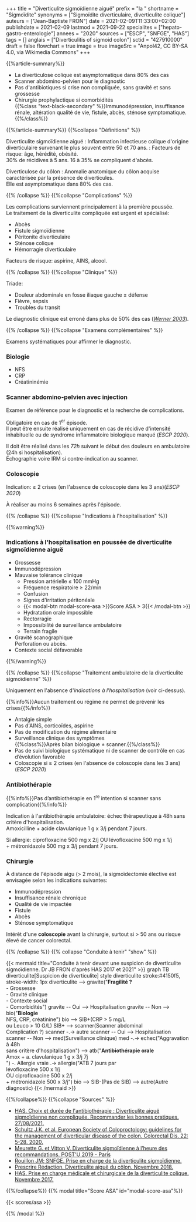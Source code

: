 +++
title = "Diverticulite sigmoïdienne aiguë"
prefix = "la "
shortname = "Sigmoïdite"
synonyms = ["Sigmoïdite diverticulaire, diverticulite colique"]
auteurs = ["Jean-Baptiste FRON"]
date = 2021-02-09T11:33:00+02:00
publishdate = 2021-02-09
lastmod = 2021-09-22
specialites = ["hepato-gastro-enterologie"]
annees = "2020"
sources = ["ESCP", "SNFGE", "HAS"]
tags = []
anglais = ["Diverticulitis of sigmoid colon"]
sctid = "427910000"
draft = false
flowchart = true
image = true
imageSrc = "Anpol42, CC BY-SA 4.0, via Wikimedia Commons"
+++

{{%article-summary%}}

- La diverticulose colique est asymptomatique dans 80% des cas
- Scanner abdomino-pelvien pour le diagnostic
- Pas d'antibiotiques si crise non compliquée, sans gravité et sans grossesse
- Chirurgie prophylactique si comorbidités  
{{%class "text-black-secondary" %}}Immunodépression, insuffisance rénale, altération qualité de vie, fistule, abcès, sténose symptomatique.{{%/class%}}

{{%/article-summary%}}
{{%collapse "Définitions" %}}

Diverticulite sigmoïdienne aiguë
: Inflammation infectieuse colique d'origine diverticulaire survenant le plus souvent entre 50 et 70 ans.
: Facteurs de risque: âge, hérédité, obésité.  
30% de récidives à 5 ans. 16 à 35% se compliquent d'abcès.

Diverticulose du côlon
: Anomalie anatomique du côlon acquise caractérisée par la présence de diverticules.  
Elle est asymptomatique dans 80% des cas.

{{% /collapse %}}
{{%collapse "Complications" %}}

Les complications surviennent principalement à la première poussée.  
Le traitement de la diverticulite compliquée est urgent et spécialisé:

- Abcès
- Fistule sigmoïdienne
- Péritonite diverticulaire
- Sténose colique
- Hémorragie diverticulaire

Facteurs de risque: aspirine, AINS, alcool.

{{% /collapse %}}
{{%collapse "Clinique" %}}

Triade:

- Douleur abdominale en fosse iliaque gauche ± défense
- Fièvre, sepsis
- Troubles du transit

Le diagnostic clinique est erroné dans plus de 50% des cas (*[Werner 2003](https://doi.org/10.1007/s00330-003-1887-7)*).

{{% /collapse %}}
{{%collapse "Examens complémentaires" %}}

Examens systématiques pour affirmer le diagnostic.

### Biologie

- NFS
- CRP
- Créatininémie

### Scanner abdomino-pelvien avec injection

Examen de référence pour le diagnostic et la recherche de complications.

Obligatoire en cas de 1<sup>er</sup> épisode.  
Il peut être ensuite réalisé uniquement en cas de récidive d'intensité inhabituelle ou de syndrome inflammatoire biologique marqué (*ESCP 2020*).

Il doit être réalisé dans les *72h* suivant le début des douleurs en ambulatoire (24h si hospitalisation).  
Échographie voire IRM si contre-indication au scanner.

### Coloscopie

Indication: ≥ 2 crises (en l'absence de coloscopie dans les 3 ans)(*ESCP 2020*)

À réaliser au moins 6 semaines après l'épisode.

{{% /collapse %}}
{{%collapse "Indications à l'hospitalisation" %}}

{{%warning%}}

### Indications à l'hospitalisation en poussée de diverticulite sigmoïdienne aiguë

- Grossesse
- Immunodépression
- Mauvaise tolérance clinique
  - Pression artérielle ≤ 100 mmHg
  - Fréquence respiratoire ≥ 22/min
  - Confusion
  - Signes d'irritation péritonéale
  - {{< modal-btn modal-score-asa >}}Score ASA > 3{{< /modal-btn >}}
  - Hydratation orale impossible
  - Rectorragie
  - Impossibilité de surveillance ambulatoire
  - Terrain fragile
- Gravité scanographique  
Perforation ou abcès.
- Contexte social défavorable

{{%/warning%}}

{{% /collapse %}}
{{%collapse "Traitement ambulatoire de la diverticulite sigmoïdienne" %}}

Uniquement en l'absence d'*indications à l'hospitalisation* (voir ci-dessus).

{{%info%}}Aucun traitement ou régime ne permet de prévenir les crises{{%/info%}}

- Antalgie simple
- Pas d'AINS, corticoïdes, aspirine
- Pas de modification du régime alimentaire
- Surveillance clinique des symptômes  
{{%class%}}Après bilan biologique ± scanner.{{%/class%}}
- Pas de suivi biologique systématique ni de scanner de contrôle en cas d’évolution favorable
- Coloscopie si ≥ 2 crises (en l'absence de coloscopie dans les 3 ans)(*ESCP 2020*)

### Antibiothérapie

{{%info%}}Pas d’antibiothérapie en 1<sup>re</sup> intention si scanner sans complication{{%/info%}}

Indication à l'antibiothérapie ambulatoire: échec thérapeutique à 48h sans critère d'hospitalisation.  
Amoxicilline + acide clavulanique 1 g x 3/j pendant 7 jours.

Si allergie: ciprofloxacine 500 mg x 2/j OU lévofloxacine 500 mg x 1/j  
\+ métronidazole 500 mg x 3/j pendant 7 jours.

### Chirurgie

À distance de l'épisode aigu (> 2 mois), la sigmoïdectomie élective est envisagée selon les indications suivantes:

- Immunodépression
- Insuffisance rénale chronique
- Qualité de vie impactée
- Fistule
- Abcès
- Sténose symptomatique

Intérêt d'une **coloscopie** avant la chirurgie, surtout si > 50 ans ou risque élevé de cancer colorectal.

{{% /collapse %}}
{{% collapse "Conduite à tenir" "show" %}}

{{< mermaid title="Conduite à tenir devant une suspicion de diverticulite sigmoïdienne. Dr JB FRON d'après HAS 2017 et 2021" >}}
graph TB
  diverticulite[Suspicion de diverticulite]
  style diverticulite stroke:#4150f5, stroke-width: 1px
    diverticulite --> gravite("<b>Fragilité ?</b><br>- Grossesse<br>- Gravité clinique<br>- Contexte social<br>- Comorbidités")
      gravite -- Oui --> Hospitalisation
      gravite -- Non --> bio("<b>Biologie</b><br>NFS, CRP, créatinine")
        bio --> SIB+(CRP &gt; 5 mg/L<br>ou Leuco &gt; 10 G/L)
          SIB+ --> scanner(Scanner abdominal<br>Complication ?)
            scanner -.-> autre
            scanner -- Oui --> Hospitalisation
            scanner -- Non --> med(Surveillance clinique)
              med -.-> echec("Aggravation à 48h<br>sans critère d'hospitalisation") --> atb("<b>Antibiothérapie orale</b><br>Amox + a. clavulanique 1 g x 3/j 7j<br>") -. Allergie vraie .-> allergie("ATB 7 jours par<br>lévofloxacine 500 x 1/j<br>OU ciprofloxacine 500 x 2/j<br>+ métronidazole 500 x 3/j")
        bio --> SIB-(Pas de SIB) --> autre(Autre diagnostic)
{{< /mermaid >}}

{{%/collapse%}}
{{%collapse "Sources" %}}

- [HAS. Choix et durée de l'antibiothérapie : Diverticulite aiguë sigmoïdienne non compliquée. Recommander les bonnes pratiques. 27/08/2021.](https://www.has-sante.fr/jcms/p_3282886/fr/choix-et-duree-de-l-antibiotherapie-diverticulite-aigue-sigmoidienne-non-compliquee)
- [Schultz J.K. et al. European Society of Coloproctology: guidelines for the management of diverticular disease of the colon. Colorectal Dis. 22: 5-28. 2020.](https://doi.org/10.1111/codi.15140)
- [Meurette G. et Vitton V. Diverticulite sigmoïdienne à l’heure des recommandations. POST'U 2019 - Paris](https://www.fmcgastro.org/texte-postu/postu-2019-paris/diverticulite-en-2019/)
- [Rouillon JM; SNFGE. Prise en charge de la diverticulite sigmoïdienne.](https://www.snfge.org/sites/default/files/SNFGE/Bibliotheque_scientifique/prise_en_charge_de_la_diverticulite.pdf)
- [Prescrire Rédaction. Diverticulite aiguë du côlon. Novembre 2018.](https://prescrire.org)
- [HAS. Prise en charge médicale et chirurgicale de la diverticulite colique. Novembre 2017.](https://www.has-sante.fr/jcms/c_2806798/fr/prise-en-charge-medicale-et-chirurgicale-de-la-diverticulite-colique)

{{%/collapse%}}
{{% modal title="Score ASA" id="modal-score-asa"%}}

{{< scores/asa >}}

{{% /modal %}}
